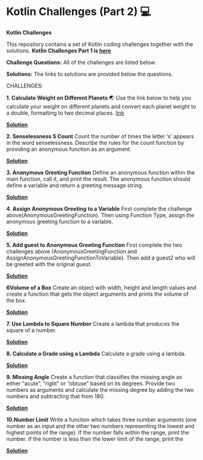 # Kotlin Challenges (Part 2) :computer:
**Kotlin Challenges**

This repository contains a set of Kotlin coding challenges together with the solutions.
**Kotlin Challenges Part 1 is [here](https://github.com/SK1dev/KotlinChallenges)**

**Challenge Questions:**
All of the challenges are listed below.

**Solutions:**
The links to solutions are provided below the questions.

CHALLENGES:

**1. Calculate Weight on Different Planets** :earth_asia:
    Use the link below to help you calculate your weight on different planets and convert each planet weight to a 
    double, formatting to two decimal places.
    [link](https://www.livescience.com/33356-weight-on-planets-mars-moon.html)
  
  **[Solution](CalculateWeightOnDifferentPlanets.kt)**

**2. Senselessness S Count**
    Count the number of times the letter ‘s’ appears in the word senselessness.
    Describe the rules for the count function by providing an anonymous function as an argument. 
    
  **[Solution](SenselessnessSCount.kt)**
  
**3. Anonymous Greeting Function**
    Define an anonymous function within the main function, call it, and print the result. The anonymous function 
    should define a variable and return a greeting message string. 
    
  **[Solution](AnonymousGreetingFunction.kt)**
  
**4. Assign Anonymous Greeting to a Variable**
    First complete the challenge above(AnonymousGreetingFunction). 
    Then using Function Type, assign the anonymous greeting function to a variable.
    
  **[Solution](AssignAnonymousGreetingFunctionToVariable.kt)**
  
**5. Add guest to Anonymous Greeting Function**
    First complete the two challenges above (AnonymousGreetingFunction and AssignAnonymousGreetingFunctionToVariable). 
    Then add a guest2 who will be greeted with the original guest.
    
  **[Solution](AddGuestToAnonymousGreetingFunction.kt)**
  
**6Volume of a Box**
    Create an object with width, height and length values and create a function that gets the object arguments 
    and prints the volume of the box. 
    
  **[Solution](VolumeOfBox.kt)**
  
  
**7. Use Lambda to Square Number**
    Create a lambda that produces the square of a number.    
    
  **[Solution](LambdaToSquareNumber.kt)**
  
**8. Calculate a Grade using a Lambda**
    Calculate a grade using a lambda.
  
  **[Solution](LambdaGradeCalc.kt)**
  
**9. Missing Angle**
    Create a function that classifies the missing angle as either “acute”, “right” or “obtuse” based on its degrees. 
    Provide two numbers as arguments and calculate the missing degree by adding the two numbers and subtracting 
    that from 180.  
    
  **[Solution](MissingAngle.kt)**
  
**10.Number Limit**
    Write a function which takes three number arguments (one number as an input and the other two numbers 
    representing the lowest and highest points of the range). If the number falls within the range, print 
    the number. If the number is less than the lower limit of the range, print the     
    
  **[Solution](NumberLimit.kt)**
  
  
   

